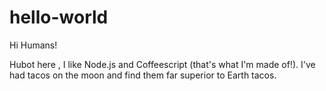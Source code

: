 # hello-world

Hi Humans!

Hubot here , I like Node.js and Coffeescript (that's what I'm made of!).
I've had tacos on the moon and find them far superior to Earth tacos.
